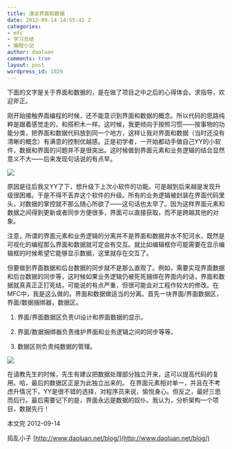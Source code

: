 ```yaml
---
title: 漫谈界面和数据
date: 2012-09-14 14:55:41 Z
categories:
- mfc
- 学习总结
- 编程小记
author: daoluan
comments: true
layout: post
wordpress_id: 1029
---
```


下面的文字是关于界面和数据的，是在做了项目之中之后的心得体会。求指导，欢迎斧正。

刚开始接触界面编程的时候，还不能意识到界面和数据的概念。所以代码的思路纯粹是跟着感觉走的，和搭积木一样。这时候，我更倾向于按照习惯——按事物的功能分类，把界面和数据代码放到同一个地方，这样让我对界面和数据（当时还没有清晰的概念）有满意的控制优越感。正是初学者，一开始都动手做自己YY的小软件，数据和界面的问题并不是很突出。这时候做到界面元素和业务逻辑的结合显然意义不大——后来发现句话说的有点早。

<!-- more -->

[![](http://daoluan.net/images/blog/2012/09/UI_data_combine.png)](http://daoluan.net/blog/archives/975/ui_data_combine)

原因是往后我又YY了下，想升级下上次小软件的功能。可是越到后来越是发现升级很困难。于是不得不丢弃这个软件的升级。所有的业务逻辑被封装在界面代码里头，对数据的掌控就不那么随心所欲了——这句话也太早了。因为这样界面元素和数据之间得到更新或者同步方便很多，界面可以直接获取，而不是跨越其他的对象。

注意，所谓的界面元素和业务逻辑的分离并不是界面和数据井水不犯河水，既然是可视化的编程那么界面和数据就可定会有交互。就比如编辑框你可能需要在显示编辑框的时候希望它能够显示数据，这里就存在交互了。

但要做到界面数据和后台数据的同步就不是那么直观了。例如，需要实现界面数据和后台数据的同步等，这时候如果业务逻辑仍被死死捆绑在界面内的话，界面和数据就真真正正打死结，可能说的有点严重，但很可能会对工程作较大的修改。在MFC中，我是这么做的。界面和数据做适当的分离。首先一块界面/界面数据区，界面/数据捆绑器，数据区。



	
  1. 界面/界面数据区负责UI设计和界面数据的显示。

	
  2. 界面/数据捆绑器负责维护界面和业务逻辑之间的同步等等。

	
  3. 数据区则负责纯数据的管理。


[![](http://daoluan.net/images/blog/2012/09/UI_data_detach.png)](http://daoluan.net/blog/archives/975/ui_data_detach)

在请教先生的时候，先生有建议把数据处理部分独立开来，这可以提高代码的复用。哈，最后的数据区正是为此独立出来的。
在界面元素相对单一，并且在不考虑升情况下，YY是很不错的选择，对程序员来说，愉悦身心。但反之，最好三思而后行。最后需要记下的是，界面永远是数据的奴仆。我认为，分析架构一个项目，数据先行！

本文完 2012-09-14

捣乱小子 [http://www.daoluan.net/blog/](http://www.daoluan.net/blog/)
